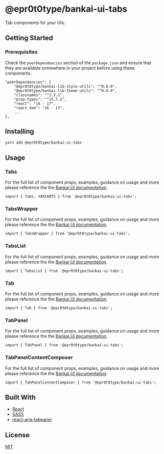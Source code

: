 # @epr0t0type/bankai-ui-tabs
Tab components for your UIs.

## Getting Started

### Prerequisites
Check the `peerDependencies` section of the `package.json` and ensure that they are available somewhere in your project before using these components.

```
"peerDependencies": {
    "@epr0t0type/bankai-lib-style-utils": "^0.0.0",
    "@epr0t0type/bankai-lib-theme-utils": "^0.0.0",
    "classnames": "^2.3.1",
    "prop-types": "^15.7.2",
    "react": "16 - 17",
    "react-dom": "16 - 17",
    ...
},
```

## Installing
```
yarn add @epr0t0type/bankai-ui-tabs
```

## Usage

### Tabs
For the full list of component props, examples, guidance on usage and more please reference the the [Bankai UI documentation](https://bankai-ui.com/).

```
import { Tabs, VARIANTS } from '@epr0t0type/bankai-ui-tabs';
```

### TabsWrapper
For the full list of component props, examples, guidance on usage and more please reference the the [Bankai UI documentation](https://bankai-ui.com/).

```
import { TabsWrapper } from '@epr0t0type/bankai-ui-tabs';
```

### TabsList
For the full list of component props, examples, guidance on usage and more please reference the the [Bankai UI documentation](https://bankai-ui.com/).

```
import { TabsList } from '@epr0t0type/bankai-ui-tabs';
```

### Tab
For the full list of component props, examples, guidance on usage and more please reference the the [Bankai UI documentation](https://bankai-ui.com/).

```
import { Tab } from '@epr0t0type/bankai-ui-tabs';
```

### TabPanel
For the full list of component props, examples, guidance on usage and more please reference the the [Bankai UI documentation](https://bankai-ui.com/).

```
import { TabPanel } from '@epr0t0type/bankai-ui-tabs';
```

### TabPanelContentComposer
For the full list of component props, examples, guidance on usage and more please reference the the [Bankai UI documentation](https://bankai-ui.com/).

```
import { TabPanelContentComposer } from '@epr0t0type/bankai-ui-tabs';
```

## Built With
* [React](https://github.com/facebook/react)
* [SASS](https://github.com/sass/sass)
* [react-aria-tabpanel](https://github.com/davidtheclark/react-aria-tabpanel)

## License
[MIT](../../../LICENSE)
